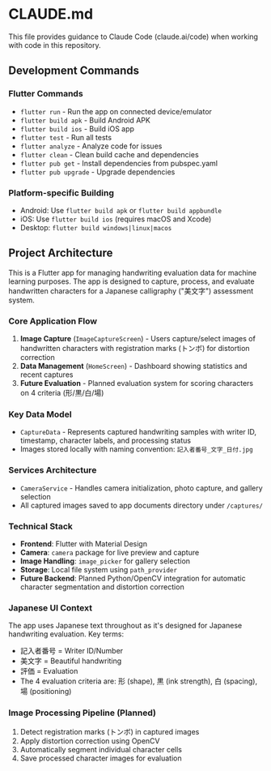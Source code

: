 # CLAUDE.md

This file provides guidance to Claude Code (claude.ai/code) when working with code in this repository.

## Development Commands

### Flutter Commands
- `flutter run` - Run the app on connected device/emulator
- `flutter build apk` - Build Android APK
- `flutter build ios` - Build iOS app
- `flutter test` - Run all tests
- `flutter analyze` - Analyze code for issues
- `flutter clean` - Clean build cache and dependencies
- `flutter pub get` - Install dependencies from pubspec.yaml
- `flutter pub upgrade` - Upgrade dependencies

### Platform-specific Building
- Android: Use `flutter build apk` or `flutter build appbundle`
- iOS: Use `flutter build ios` (requires macOS and Xcode)
- Desktop: `flutter build windows|linux|macos`

## Project Architecture

This is a Flutter app for managing handwriting evaluation data for machine learning purposes. The app is designed to capture, process, and evaluate handwritten characters for a Japanese calligraphy ("美文字") assessment system.

### Core Application Flow
1. **Image Capture** (`ImageCaptureScreen`) - Users capture/select images of handwritten characters with registration marks (トンボ) for distortion correction
2. **Data Management** (`HomeScreen`) - Dashboard showing statistics and recent captures
3. **Future Evaluation** - Planned evaluation system for scoring characters on 4 criteria (形/黒/白/場)

### Key Data Model
- `CaptureData` - Represents captured handwriting samples with writer ID, timestamp, character labels, and processing status
- Images stored locally with naming convention: `記入者番号_文字_日付.jpg`

### Services Architecture
- `CameraService` - Handles camera initialization, photo capture, and gallery selection
- All captured images saved to app documents directory under `/captures/`

### Technical Stack
- **Frontend**: Flutter with Material Design
- **Camera**: `camera` package for live preview and capture
- **Image Handling**: `image_picker` for gallery selection
- **Storage**: Local file system using `path_provider`
- **Future Backend**: Planned Python/OpenCV integration for automatic character segmentation and distortion correction

### Japanese UI Context
The app uses Japanese text throughout as it's designed for Japanese handwriting evaluation. Key terms:
- 記入者番号 = Writer ID/Number
- 美文字 = Beautiful handwriting
- 評価 = Evaluation
- The 4 evaluation criteria are: 形 (shape), 黒 (ink strength), 白 (spacing), 場 (positioning)

### Image Processing Pipeline (Planned)
1. Detect registration marks (トンボ) in captured images
2. Apply distortion correction using OpenCV
3. Automatically segment individual character cells
4. Save processed character images for evaluation